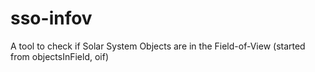 # sso-infov
A tool to check if Solar System Objects are in the Field-of-View (started from objectsInField, oif)

